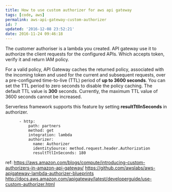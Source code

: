 ```yaml
---
title: How to use custom authorizer for aws api gateway
tags: [code, aws]
permalink: aws-api-gateway-custom-authorizer
id: 7
updated: '2016-12-08 23:52:21'
date: 2016-11-24 09:46:18
---
```


The customer authoriser is a lambda you created. API gateway use it to authorize the client requests for the configured APIs. Which accepts token, verify it and return IAM policy.

For a valid policy, API Gateway caches the returned policy, associated with the incoming token and used for the current and subsequent requests, over a pre-configured time-to-live (TTL) period of **up to 3600 seconds**. You can set the TTL period to zero seconds to disable the policy caching. The default TTL value is **300** seconds. Currently, the maximum TTL value of 3600 seconds cannot be increased.

Serverless framework supports this feature by setting **resultTtlInSeconds** in authorizer.

``` events:
      - http:
          path: partners
          method: get
          integration: lambda
          authorizer:
            name: Authorizer
            identitySource: method.request.header.Authorization
            resultTtlInSeconds: 180
```

ref: 
https://aws.amazon.com/blogs/compute/introducing-custom-authorizers-in-amazon-api-gateway/
https://github.com/awslabs/aws-apigateway-lambda-authorizer-blueprints
http://docs.aws.amazon.com/apigateway/latest/developerguide/use-custom-authorizer.html
